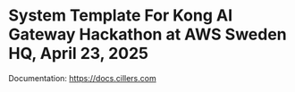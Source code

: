 # System Template For Kong AI Gateway Hackathon at AWS Sweden HQ, April 23, 2025

Documentation: https://docs.cillers.com

